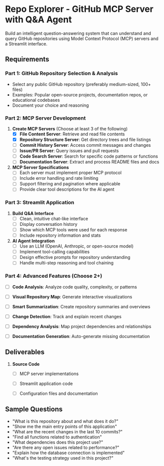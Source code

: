 # Repo Explorer - GitHub MCP Server with Q&A Agent
Build an intelligent question-answering system that can understand and query GitHub repositories using Model Context Protocol (MCP) servers and a Streamlit interface.

## Requirements

### Part 1: GitHub Repository Selection & Analysis
   - Select any public GitHub repository (preferably medium-sized, 100+ files)
   - Examples: Popular open-source projects, documentation repos, or educational codebases
   - Document your choice and reasoning

### Part 2: MCP Server Development
1. **Create MCP Servers** (Choose at least 3 of the following)
   - [x] **File Content Server**: Retrieve and read file contents
   - [x] **Repository Structure Server**: Get directory trees and file listings
   - [ ] **Commit History Server**: Access commit messages and changes
   - [ ] **Issue/PR Server**: Query issues and pull requests
   - [ ] **Code Search Server**: Search for specific code patterns or functions
   - [ ] **Documentation Server**: Extract and process README files and docs

2. **MCP Server Specifications**
   - [ ] Each server must implement proper MCP protocol
   - [ ] Include error handling and rate limiting
   - [ ] Support filtering and pagination where applicable
   - [ ] Provide clear tool descriptions for the AI agent

### Part 3: Streamlit Application
1. **Build Q&A Interface**
   - [ ] Clean, intuitive chat-like interface
   - [ ] Display conversation history
   - [ ] Show which MCP tools were used for each response
   - [ ] Include repository information and stats

2. **AI Agent Integration**
   - [ ] Use an LLM (OpenAI, Anthropic, or open-source model)
   - [ ] Implement tool-calling capabilities
   - [ ] Design effective prompts for repository understanding
   - [ ] Handle multi-step reasoning and tool chaining

### Part 4: Advanced Features (Choose 2+)
- [ ] **Code Analysis**: Analyze code quality, complexity, or patterns
- [ ] **Visual Repository Map**: Generate interactive visualizations
- [ ] **Smart Summarization**: Create repository summaries and overviews
- [ ] **Change Detection**: Track and explain recent changes
- [ ] **Dependency Analysis**: Map project dependencies and relationships
- [ ] **Documentation Generation**: Auto-generate missing documentation


## Deliverables
1. **Source Code**
   - [ ] MCP server implementations
   - [ ] Streamlit application code
   - [ ] Configuration files and documentation


## Sample Questions
- "What is this repository about and what does it do?"
- "Show me the main entry points of this application"
- "What are the recent changes in the last 10 commits?"
- "Find all functions related to authentication"
- "What dependencies does this project use?"
- "Are there any open issues related to performance?"
- "Explain how the database connection is implemented"
- "What's the testing strategy used in this project?"
